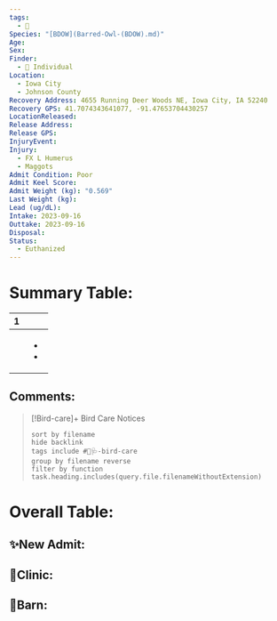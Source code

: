 ```yaml
---
tags:
  - 🦅
Species: "[BDOW](Barred-Owl-(BDOW).md)"
Age: 
Sex: 
Finder:
  - 🧑 Individual
Location:
  - Iowa City
  - Johnson County
Recovery Address: 4655 Running Deer Woods NE, Iowa City, IA 52240
Recovery GPS: 41.7074343641077, -91.47653704430257
LocationReleased: 
Release Address: 
Release GPS: 
InjuryEvent: 
Injury:
  - FX L Humerus
  - Maggots
Admit Condition: Poor
Admit Keel Score: 
Admit Weight (kg): "0.569"
Last Weight (kg): 
Lead (ug/dL): 
Intake: 2023-09-16
Outtake: 2023-09-16
Disposal: 
Status:
  - Euthanized
---
```


# Summary Table:

<div><table class="dataview table-view-table"><thead class="table-view-thead"><tr class="table-view-tr-header"><th class="table-view-th"><span></span><span class="dataview small-text">1</span></th><th class="table-view-th"><span></span></th></tr></thead><tbody class="table-view-tbody"><tr><td><span></span></td><td><ul class="dataview dataview-ul dataview-result-list-ul"><li class="dataview-result-list-li"><span></span></li><li class="dataview-result-list-li"><span></span></li></ul></td></tr></tbody></table></div>

## Comments:

> [!Bird-care]+ Bird Care Notices
>   ```tasks 
>   sort by filename
>   hide backlink
>   tags include #🦅🩺-bird-care 
>   group by filename reverse
>   filter by function task.heading.includes(query.file.filenameWithoutExtension)
>   ```

# Overall Table:

## ✨New Admit:



## 🏥Clinic:



## 🏡Barn:


